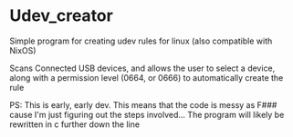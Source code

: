 # Udev_creator
Simple program for creating udev rules for linux (also compatible with NixOS)

Scans Connected USB devices, and allows the user to select a device, along with a permission level (0664, or 0666) to automatically create the rule


PS:
This is early, early dev. This means that the code is messy as F### cause I'm just figuring out the steps involved... The program will likely be rewritten in c further down the line
